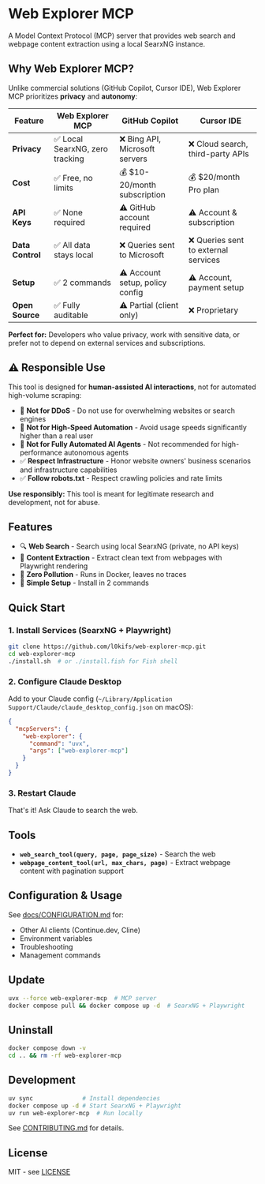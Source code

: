 # Web Explorer MCP

A Model Context Protocol (MCP) server that provides web search and webpage content extraction using a local SearxNG instance.

## Why Web Explorer MCP?

Unlike commercial solutions (GitHub Copilot, Cursor IDE), Web Explorer MCP prioritizes **privacy** and **autonomy**:

| Feature          | Web Explorer MCP               | GitHub Copilot                 | Cursor IDE                          |
| ---------------- | ------------------------------ | ------------------------------ | ----------------------------------- |
| **Privacy**      | ✅ Local SearxNG, zero tracking | ❌ Bing API, Microsoft servers  | ❌ Cloud search, third-party APIs    |
| **Cost**         | ✅ Free, no limits              | 💰 $10-20/month subscription    | 💰 $20/month Pro plan                |
| **API Keys**     | ✅ None required                | ⚠️ GitHub account required      | ⚠️ Account & subscription            |
| **Data Control** | ✅ All data stays local         | ❌ Queries sent to Microsoft    | ❌ Queries sent to external services |
| **Setup**        | ✅ 2 commands                   | ⚠️ Account setup, policy config | ⚠️ Account, payment setup            |
| **Open Source**  | ✅ Fully auditable              | ⚠️ Partial (client only)        | ❌ Proprietary                       |

**Perfect for:** Developers who value privacy, work with sensitive data, or prefer not to depend on external services and subscriptions.

## ⚠️ Responsible Use

This tool is designed for **human-assisted AI interactions**, not for automated high-volume scraping:

- 🚫 **Not for DDoS** - Do not use for overwhelming websites or search engines
- 🚫 **Not for High-Speed Automation** - Avoid usage speeds significantly higher than a real user
- 🚫 **Not for Fully Automated AI Agents** - Not recommended for high-performance autonomous agents
- ✅ **Respect Infrastructure** - Honor website owners' business scenarios and infrastructure capabilities
- ✅ **Follow robots.txt** - Respect crawling policies and rate limits

**Use responsibly:** This tool is meant for legitimate research and development, not for abuse.

## Features

- 🔍 **Web Search** - Search using local SearxNG (private, no API keys)
- 📄 **Content Extraction** - Extract clean text from webpages with Playwright rendering
- 🐳 **Zero Pollution** - Runs in Docker, leaves no traces
- 🚀 **Simple Setup** - Install in 2 commands

## Quick Start

### 1. Install Services (SearxNG + Playwright)

```bash
git clone https://github.com/l0kifs/web-explorer-mcp.git
cd web-explorer-mcp
./install.sh  # or ./install.fish for Fish shell
```

### 2. Configure Claude Desktop

Add to your Claude config (`~/Library/Application Support/Claude/claude_desktop_config.json` on macOS):

```json
{
  "mcpServers": {
    "web-explorer": {
      "command": "uvx",
      "args": ["web-explorer-mcp"]
    }
  }
}
```

### 3. Restart Claude

That's it! Ask Claude to search the web.

## Tools

- **`web_search_tool(query, page, page_size)`** - Search the web
- **`webpage_content_tool(url, max_chars, page)`** - Extract webpage content with pagination support

## Configuration & Usage

See [docs/CONFIGURATION.md](docs/CONFIGURATION.md) for:
- Other AI clients (Continue.dev, Cline)
- Environment variables
- Troubleshooting
- Management commands

## Update

```bash
uvx --force web-explorer-mcp  # MCP server
docker compose pull && docker compose up -d  # SearxNG + Playwright
```

## Uninstall

```bash
docker compose down -v
cd .. && rm -rf web-explorer-mcp
```

## Development

```bash
uv sync              # Install dependencies
docker compose up -d # Start SearxNG + Playwright
uv run web-explorer-mcp  # Run locally
```

See [CONTRIBUTING.md](CONTRIBUTING.md) for details.

## License

MIT - see [LICENSE](LICENSE)